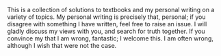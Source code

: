 This is a collection of solutions to textbooks and my personal writing on a variety of topics.
My personal writing is precisely that, personal; if you disagree with something I have written, feel free to raise an issue. I will gladly discuss my views with you, and search for truth together. If you convince my that I am wrong, fantastic; I welcome this. I am often wrong, although I wish that were not the case. 
